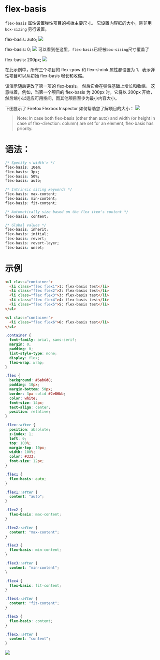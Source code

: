 # flex-basis
`flex-basis` 属性设置弹性项目的初始主要尺寸。 它设置内容框的大小，除非用 `box-sizing` 另行设置。

flex-basis: auto;
![](./assets/flex-basis-1.png)

flex-basis: 0;
![](./assets/flex-basis-2.png)
可以看到在这里，`flex-basis`已经被`box-sizing`尺寸覆盖了

flex-basis: 200px;
![](./assets/flex-basis-3.png)

在此示例中，所有三个项目的 flex-grow 和 flex-shrink 属性都设置为 1，表示弹性项目可以从初始 flex-basis 增长和收缩。

该演示随后更改了第一项的 flex-basis。 然后它会在弹性基础上增长和收缩。 这意味着，例如，当第一个项目的 flex-basis 为 200px 时，它将以 200px 开始，然后缩小以适应可用空间，而其他项目至少为最小内容大小。

下图显示了 Firefox Flexbox Inspector 如何帮助您了解项目的大小：
![](./assets/flex-basis-4.png)

> Note: In case both flex-basis (other than auto) and width (or height in case of flex-direction: column) are set for an element, flex-basis has priority.

# 语法：
```css
/* Specify <'width'> */
flex-basis: 10em;
flex-basis: 3px;
flex-basis: 50%;
flex-basis: auto;

/* Intrinsic sizing keywords */
flex-basis: max-content;
flex-basis: min-content;
flex-basis: fit-content;

/* Automatically size based on the flex item's content */
flex-basis: content;

/* Global values */
flex-basis: inherit;
flex-basis: initial;
flex-basis: revert;
flex-basis: revert-layer;
flex-basis: unset;
```

# 示例
```html
<ul class="container">
  <li class="flex flex1">1: flex-basis test</li>
  <li class="flex flex2">2: flex-basis test</li>
  <li class="flex flex3">3: flex-basis test</li>
  <li class="flex flex4">4: flex-basis test</li>
  <li class="flex flex5">5: flex-basis test</li>
</ul>

<ul class="container">
  <li class="flex flex6">6: flex-basis test</li>
</ul>
```

```css
.container {
  font-family: arial, sans-serif;
  margin: 0;
  padding: 0;
  list-style-type: none;
  display: flex;
  flex-wrap: wrap;
}

.flex {
  background: #6ab6d8;
  padding: 10px;
  margin-bottom: 50px;
  border: 3px solid #2e86bb;
  color: white;
  font-size: 14px;
  text-align: center;
  position: relative;
}

.flex::after {
  position: absolute;
  z-index: 1;
  left: 0;
  top: 100%;
  margin-top: 10px;
  width: 100%;
  color: #333;
  font-size: 12px;
}

.flex1 {
  flex-basis: auto;
}

.flex1::after {
  content: "auto";
}

.flex2 {
  flex-basis: max-content;
}

.flex2::after {
  content: "max-content";
}

.flex3 {
  flex-basis: min-content;
}

.flex3::after {
  content: "min-content";
}

.flex4 {
  flex-basis: fit-content;
}

.flex4::after {
  content: "fit-content";
}

.flex5 {
  flex-basis: content;
}

.flex5::after {
  content: "content";
}
```
![](./assets/flex-basis-5.png)

